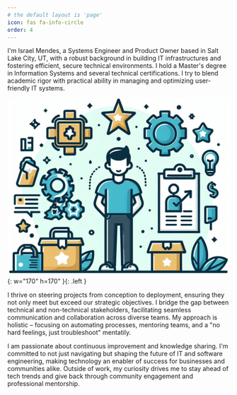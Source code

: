 ```yaml
---
# the default layout is 'page'
icon: fas fa-info-circle
order: 4
---
```


I'm Israel Mendes, a Systems Engineer and Product Owner based in Salt Lake City, UT, with a robust background in building IT infrastructures and fostering efficient, secure technical environments. I hold a Master's degree in Information Systems and several technical certifications. I try to blend academic rigor with practical ability in managing and optimizing user-friendly IT systems.

![Desktop View](/assets/images/about.jpg){: w="170" h=170" }{: .left }

I thrive on steering projects from conception to deployment, ensuring they not only meet but exceed our strategic objectives. I bridge the gap between technical and non-technical stakeholders, facilitating seamless communication and collaboration across diverse teams. My approach is holistic – focusing on automating processes, mentoring teams, and a "no hard feelings, just troubleshoot" mentatily.

I am passionate about continuous improvement and knowledge sharing. I'm committed to not just navigating but shaping the future of IT and software engineering, making technology an enabler of success for businesses and communities alike. Outside of work, my curiosity drives me to stay ahead of tech trends and give back through community engagement and professional mentorship.
